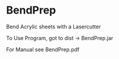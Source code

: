BendPrep
========

Bend Acrylic sheets with a Lasercutter

To Use Program, got to dist -> BendPrep.jar

For Manual see BendPrep.pdf
